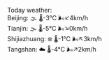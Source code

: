 Today weather:  
Beijing: 🌫  🌡️-3°C 🌬️↙4km/h  
Tianjin: 🌫  🌡️-5°C 🌬️↘0km/h  
Shijiazhuang: ❄️   🌡️-1°C 🌬️↖3km/h  
Tangshan: ☁️   🌡️-4°C 🌬️↗2km/h  
